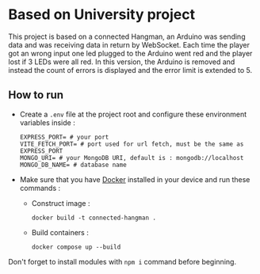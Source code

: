 # Based on University project

This project is based on a connected Hangman, an Arduino was sending data and was receiving data in return by WebSocket. Each time the player got an wrong input one led plugged to the Arduino went red and the player lost if 3 LEDs were all red. In this version, the Arduino is removed and instead the count of errors is displayed and the error limit is extended to 5.

## How to run

- Create a `.env` file at the project root and configure these environment variables inside :

    ```
    EXPRESS_PORT= # your port
    VITE_FETCH_PORT= # port used for url fetch, must be the same as EXPRESS_PORT
    MONGO_URI= # your MongoDB URI, default is : mongodb://localhost
    MONGO_DB_NAME= # database name
    ```

- Make sure that you have [Docker](https://www.docker.com/) installed in your device and run these commands :

    - Construct image :
        ```
        docker build -t connected-hangman .
        ```

    - Build containers :
        ```
        docker compose up --build
        ```

Don't forget to install modules with `npm i` command before beginning.
